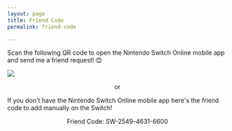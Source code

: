 ```yaml
---
layout: page
title: Friend Code
permalink: friend-code

---
```

Scan the following QR code to open the Nintendo Switch Online mobile app and send me a friend request! 😊

**![](https://res.cloudinary.com/dgzrtvctq/image/upload/v1659376190/nintendo_switch_friend_code_qr_dc8zex.jpg)**

<p align="center">or</p>

If you don't have the Nintendo Switch Online mobile app here's the friend code to add manually on the Switch!

<p align="center">Friend Code: SW-2549-4631-6600</p>